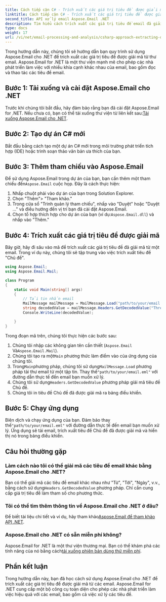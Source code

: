 ```yaml
---
title: Cách tiếp cận C# - Trích xuất các giá trị tiêu đề được giải mã
linktitle: Cách tiếp cận C# - Trích xuất các giá trị tiêu đề được giải mã
second_title: API xử lý email Aspose.Email .NET
description: Tìm hiểu cách trích xuất các giá trị tiêu đề email đã giải mã trong C# bằng Aspose.Email for .NET. Hướng dẫn toàn diện với các ví dụ về mã.
type: docs
weight: 17
url: /vi/net/email-processing-and-analysis/csharp-approach-extracting-decoded-header-values/
---
```


Trong hướng dẫn này, chúng tôi sẽ hướng dẫn bạn quy trình sử dụng Aspose.Email cho .NET để trích xuất các giá trị tiêu đề được giải mã từ thư email. Aspose.Email for .NET là một thư viện mạnh mẽ cho phép các nhà phát triển làm việc với nhiều khía cạnh khác nhau của email, bao gồm đọc và thao tác các tiêu đề email.

## Bước 1: Tải xuống và cài đặt Aspose.Email cho .NET

 Trước khi chúng tôi bắt đầu, hãy đảm bảo rằng bạn đã cài đặt Aspose.Email for .NET. Nếu chưa có, bạn có thể tải xuống thư viện từ liên kết sau:[Tải xuống Aspose.Email cho .NET](https://releases.aspose.com/email/net).

## Bước 2: Tạo dự án C# mới

Bắt đầu bằng cách tạo một dự án C# mới trong môi trường phát triển tích hợp (IDE) hoặc trình soạn thảo văn bản ưa thích của bạn.

## Bước 3: Thêm tham chiếu vào Aspose.Email

 Để sử dụng Aspose.Email trong dự án của bạn, bạn cần thêm một tham chiếu đến`Aspose.Email` cuộc họp. Đây là cách thực hiện:

1. Nhấp chuột phải vào dự án của bạn trong Solution Explorer.
2. Chọn "Thêm"> "Tham khảo."
3. Trong cửa sổ "Trình quản lý tham chiếu", nhấp vào "Duyệt" hoặc "Duyệt ..." và điều hướng đến vị trí bạn đã cài đặt Aspose.Email.
4.  Chọn tổ hợp thích hợp cho dự án của bạn (ví dụ:`Aspose.Email.dll`) và nhấp vào "Thêm."

## Bước 4: Trích xuất các giá trị tiêu đề được giải mã

Bây giờ, hãy đi sâu vào mã để trích xuất các giá trị tiêu đề đã giải mã từ một email. Trong ví dụ này, chúng tôi sẽ tập trung vào việc trích xuất tiêu đề "Chủ đề".

```csharp
using Aspose.Email;
using Aspose.Email.Mail;

class Program
{
    static void Main(string[] args)
    {
        // Tải tin nhắn email
		MailMessage mailMessage = MailMessage.Load("path/to/your/email.eml");
		string decodedValue = mailMessage.Headers.GetDecodedValue("Thread-Topic");
		Console.WriteLine(decodedValue);

    }
}
```

Trong đoạn mã trên, chúng tôi thực hiện các bước sau:

1. Chúng tôi nhập các không gian tên cần thiết (`Aspose.Email` Và`Aspose.Email.Mail`).
2.  Chúng tôi tạo ra một`Main` phương thức làm điểm vào của ứng dụng của chúng tôi.
3.  Trong`Main`phương pháp, chúng tôi sử dụng`MailMessage.Load` phương pháp tải thư email từ một tập tin. Thay thế`"path/to/your/email.eml"` với đường dẫn thực tế đến email bạn muốn xử lý.
4.  Chúng tôi sử dụng`Headers.GetDecodedValue` phương pháp giải mã tiêu đề Chủ đề.
5. Chúng tôi in tiêu đề Chủ đề đã được giải mã ra bảng điều khiển.

## Bước 5: Chạy ứng dụng

 Biên dịch và chạy ứng dụng của bạn. Đảm bảo thay thế`"path/to/your/email.eml"` với đường dẫn thực tế đến email bạn muốn xử lý. Ứng dụng sẽ tải email, trích xuất tiêu đề Chủ đề đã được giải mã và hiển thị nó trong bảng điều khiển.

## Câu hỏi thường gặp

### Làm cách nào tôi có thể giải mã các tiêu đề email khác bằng Aspose.Email cho .NET?

 Bạn có thể giải mã các tiêu đề email khác nhau như "Từ", "Tới", "Ngày", v.v., bằng cách sử dụng`Headers.GetDecodedValue` phương pháp. Chỉ cần cung cấp giá trị tiêu đề làm tham số cho phương thức.

### Tôi có thể tìm thêm thông tin về Aspose.Email cho .NET ở đâu?

 Để biết tài liệu chi tiết và ví dụ, hãy tham khảo[Aspose.Email để tham khảo API .NET](https://reference.aspose.com/email/net).

### Aspose.Email cho .NET có sẵn miễn phí không?

 Aspose.Email for .NET là một thư viện thương mại. Bạn có thể khám phá các tính năng của nó bằng cách[tải xuống phiên bản dùng thử miễn phí](https://releases.aspose.com/email/net).

## Phần kết luận

Trong hướng dẫn này, bạn đã học cách sử dụng Aspose.Email cho .NET để trích xuất các giá trị tiêu đề được giải mã từ các email. Aspose.Email for .NET cung cấp một bộ công cụ toàn diện cho phép các nhà phát triển làm việc hiệu quả với các email, bao gồm cả việc xử lý các tiêu đề.